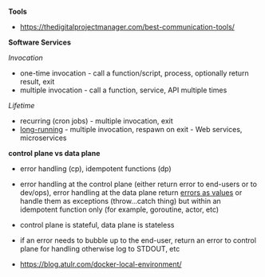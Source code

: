 **Tools**

- https://thedigitalprojectmanager.com/best-communication-tools/

**Software Services**

*Invocation*

- one-time invocation - call a function/script, process, optionally return result, exit
- multiple invocation - call a function, service, API multiple times

*Lifetime*

- recurring (cron jobs) - multiple invocation, exit
- [long-running](https://medium.com/@itmarketplace.net/web-services-vs-microservices-7d2230480329) - multiple invocation, respawn on exit - Web services, microservices

**control plane vs data plane**

- error handling (cp), idempotent functions (dp)
- error handling at the control plane (either return error to end-users or to dev/ops), error handling at the data plane return [errors as values](https://blog.golang.org/errors-are-values) or handle them as exceptions (throw...catch thing) but within an idempotent function only (for example, goroutine, actor, etc)
- control plane is stateful, data plane is stateless
- if an error needs to bubble up to the end-user, return an error to control plane for handling otherwise log to STDOUT, etc

- https://blog.atulr.com/docker-local-environment/

